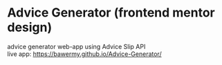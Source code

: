 # Advice Generator (frontend mentor design)
 advice generator web-app using Advice Slip API
 <br/>
 live app: https://bawermy.github.io/Advice-Generator/
